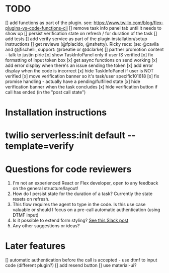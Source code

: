 # TODO
[] add functions as part of the plugin. see: https://www.twilio.com/blog/flex-plugins-vs-code-functions-cli
[] remove task info panel tab until it needs to show up
[] persist verification state on refresh / for duration of the task
[] add tests
[] add verify service as part of the plugin installation/setup instructions
[] get reviews (@fplacido, @nshetty). Ricky recs: (se: @cavila and @jfischelli, support: @rbeatie or  @dclarke)
[] partner promotion content - talk to justin pirie
[x] show TaskInfoPanel only if user IS verified
[x] fix formatting of input token box
[x] get async functions on send working
[x] add error display when there's an issue sending the token
[x] add error display when the code is incorrect
[x] hide TaskInfoPanel if user is NOT verified
[x] move verification banner so it's task/user specific101618
[x] fix promise handling - actually have a pending/fulfilled state
[x] hide verification banner when the task concludes
[x] hide verification button if call has ended (in the "post call state")

# Installation instructions
# twilio serverless:init default --template=verify

# Questions for code reviewers

1. I'm not an experienced React or Flex developer, open to any feedback on the general structure/layout!
1. How do I persist state for the duration of a task? Currently the state resets on refresh.
1. This flow requires the agent to type in the code. Is this use case valuable or should I focus on a pre-call automatic authentication (using DTMF input)
1. Is it possible to extend form styling? [See this Slack post](https://twilio.slack.com/archives/C782V4C3Z/p1593111279494100)
1. Any other suggestions or ideas?


# Later features
[] automatic authentication before the call is accepted - use dtmf to input code (different plugin?)
[] add resend button
[] use material-ui?

